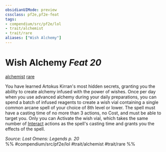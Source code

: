 ```yaml
---
obsidianUIMode: preview
cssclass: pf2e,pf2e-feat
tags:
- compendium/src/pf2e/lol
- trait/alchemist
- trait/rare
aliases: ["Wish Alchemy"]
---
```

# Wish Alchemy  *Feat 20*  
[alchemist](Reference/Rules/Traits/alchemist.md "Alchemist Class Trait")  [rare](rare.md "Rare Rarity Trait")  


You have learned Artokus Kirran's most hidden secrets, granting you the ability to create alchemy infused with the power of wishes. Once per day when you use advanced alchemy during your daily preparations, you can spend a batch of infused reagents to create a wish vial containing a single common arcane spell of your choice of 8th level or lower. The spell must have a casting time of no more than 3 actions, no Cost, and must be able to target you. Only you can Activate the wish vial, which takes the same number of [Interact](interact.md) actions as the spell's casting time and grants you the effects of the spell.

*Source: Lost Omens: Legends p. 20*  
%% #compendium/src/pf2e/lol #trait/alchemist #trait/rare %%